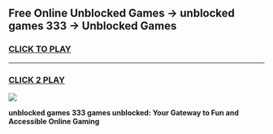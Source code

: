 
## Free Online Unblocked Games → unblocked games 333 → Unblocked Games
<h3>
<a href="https://premium.freeplayer.one?title=unblocked_games_333&ref=21F">CLICK TO PLAY</a></h3>
<hr>

<h3>
<a href="https://premium.freeplayer.one?title=unblocked_games_333&ref=21F">CLICK 2 PLAY</a>
  
</h3>

<a href="https://premium.freeplayer.one?title=unblocked_games_333&ref=21F/"><img src="https://clearcache.store/games.png"></a>


**unblocked games 333 games unblocked: Your Gateway to Fun and Accessible Online Gaming**
